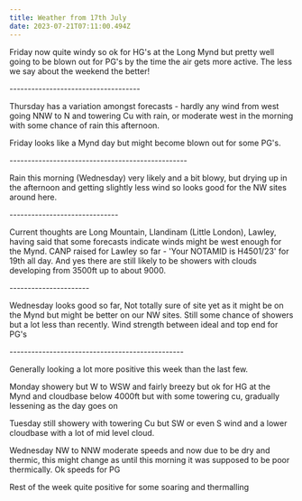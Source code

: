 ```yaml
---
title: Weather from 17th July
date: 2023-07-21T07:11:00.494Z
---
```

Friday now quite windy so ok for HG's at the Long Mynd but pretty well going to be blown out for PG's by the time the air gets more  active.  The less we say about the weekend the better!

\------------------------------------

Thursday has a variation amongst forecasts - hardly any wind from west going NNW to N and towering Cu with rain, or moderate west in the morning with some chance of rain this afternoon.  

Friday looks like a Mynd day but might become blown out for some PG's.

\-------------------------------------------------

Rain this morning (Wednesday) very likely and a bit blowy, but drying up in the afternoon and getting slightly less wind so looks good for the NW sites around here.

\------------------------------

Current thoughts are Long Mountain, Llandinam (Little London), Lawley, having said that some forecasts indicate winds might be west enough for the Mynd.  CANP raised for Lawley so far - 'Your NOTAMID is H4501/23' for 19th all day.  And yes there are still likely to be showers with clouds developing from 3500ft up to about 9000.

\----------------------

Wednesday looks good so far,  Not totally sure of site yet as it might be on the Mynd but might be better on our NW sites.  Still some chance of showers but a lot less than recently.  Wind strength between ideal and top end for PG's

\------------------------------------------------

Generally looking a lot more positive this week than the last few.

Monday showery but W to WSW and fairly breezy but ok for HG at the Mynd and cloudbase below 4000ft but with some towering cu, gradually lessening as the day goes on

Tuesday still showery with towering Cu but SW or even S wind and a lower cloudbase with a lot of mid level cloud.

Wednesday NW to NNW moderate speeds and now due to be dry and thermic, this might change as until this morning it was supposed to be poor thermically.  Ok speeds for PG

Rest of the week quite positive for some soaring and thermalling